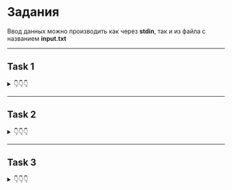 # Задания

Ввод данных можно производить как через **stdin**, так и из файла с названием **input.txt**
___________________________________________________

## Task 1
<details>
<summary>👇👇👇</summary>

Дана прямоугольная доска $$ N×M $$ (**N** строк и **M** столбцов).  
В левом верхнем углу находится шахматный конь Олег, которого необходимо переместить в правый нижний угол доски. 
В данной задаче конь может перемещаться на две клетки вниз и одну клетку вправо или на одну клетку вниз и две клетки вправо.

Необходимо определить, сколько существует различных маршрутов, ведущих из левого верхнего в правый нижний угол.

**Формат входных данных**  
Входной файл содержит два натуральных числа `N` и `M` $$ (1 \leq N, M \leq 50) $$.

**Формат выходных данных**  
В выходной файл выведите единственное число — количество способов добраться конём до правого нижнего угла доски.

### Эталонное решение
Состоит из 12 строк кода и имеет алгоритмическую сложность $$ O(N * M) $$

**Примеры ввода и вывода:**  
<table>
<tr><th>Ввод</th><th>Вывод</th></tr>
<tr>
  <td>

```
3 2
```

</td>
  <td> 

```
1
```

  </td>
</tr>
<tr>
  <td>

```
31 34
```

  </td>
  <td>

```
293930
```

  </td>

</tr>
</table>

</details>


___________________________________________________

## Task 2
<details>
<summary>👇👇👇</summary>

Олег очень любит занятия по программированию в университете. 
А еще больше он любит узнавать новые алгоритмы и структуры данных.
Для того, чтобы ему не было скучно на очередном занятии, преподаватель предложил придумать способ поиска медианы для последовательности 
**X** из **n** элементов.
Олег быстро нашел в сети нужный алгоритм и отчитался перед учителем. Тогда тот предложил усложнённую версию задачи: для каждого 
**i** от **1** до **n** нужно найти медиану среди первых **i** элементов последовательности 
**X**. В качестве результата преподаватель попросил сказать сумму найденных значений.

Медианой последовательности в случае нечётной длины **L** называется элемент, который будет равноудалён от концов последовательности, если ее отсортировать по возрастанию или убыванию 
(нетрудно сообразить, что этот элемент имеет номер $$ (L + 1) / 2 $$ в отсортированной последовательности, если номера считать с единицы). 
В случае чётной длины **L** медианой будем считать элемент, который окажется на месте $$ L/2 $$, если последовательность отсортировать по возрастанию.

**Формат входных данных**  
В первой строке входных данных записано число `N` $$ (1 \leq N \leq 100000) $$. Во второй строке записаны `N` различных чисел $$ X_i(1 \leq X_i \leq 10^9) $$

**Формат выходных данных**  
Выведите сумму найденных медианных значений.

### Эталонное решение  
Состоит из 19 строк кода и имеет алгоритмическую сложность $$ O(N * \log{N}) $$

<table>
<tr><th>Ввод</th><th>Вывод</th></tr>
<tr>
  <td>

```
10
5 10 8 1 7 3 9 6 2 4
```

</td>
  <td> 

```
59
```

  </td>
</tr>
<tr>
  <td>

```
5
5 3 1 2 4
```

  </td>
  <td>

```
16
```

  </td>

</tr>
</table>

</details>

___________________________________________________


## Task 3
<details>
<summary>👇👇👇</summary>

Вовочка ломает систему безопасности Пентагона. 
Для этого ему понадобилось узнать, какие символы в секретных зашифрованных посланиях употребляются чаще других. 
Для удобства изучения Вовочка хочет получить графическое представление встречаемости символов. 
Поэтому он хочет построить гистограмму количества символов в сообщении. 
Гистограмма — это график, в котором каждому символу, встречающемуся в сообщении хотя бы один раз, соответствует столбик, 
высота которого пропорциональна количеству этих символов в сообщении.


**Формат входных данных**  
Входной файл содержит зашифрованный текст сообщения. 
Он содержит строчные и прописные латинские буквы, цифры, знаки препинания («.», «!», «?», «:», «-», «,», «;», «(», «)»), 
пробелы и переводы строк. Размер входного файла не превышает 10000 байт. 
Текст содержит хотя бы один непробельный символ. Все строки входного файла не длиннее 200 символов.
Для каждого символа c кроме пробелов и переводов строк выведите столбик из символов «#», количество которых должно быть равно количеству символов c в данном тексте. 
Под каждым столбиком напишите символ, соответствующий ему. Отформатируйте гистограмму так, чтобы нижние концы столбиков были на одной строке, первая строка 
и первый столбец были непустыми. Не отделяйте столбики друг от друга. Отсортируйте столбики в порядке увеличения кодов символов.

**Формат выходных данных**  
Для каждого символа c кроме пробелов и переводов строк выведите столбик из символов «#», 
количество которых должно быть равно количеству символов c в данном тексте. Под каждым столбиком напишите символ, соответствующий ему. 
Отформатируйте гистограмму так, чтобы нижние концы столбиков были на одной строке, первая строка и первый столбец были непустыми. 
Не отделяйте столбики друг от друга. Отсортируйте столбики в порядке увеличения кодов символов.

### Эталонное решение  
Состоит из 25 строк кода и имеет алгоритмическую сложность $$ O(N * \log{N}) $$

<table>
<tr><th>Ввод</th><th>Вывод</th></tr>
<tr>
  <td>

```
Hello, world!

```

</td>
  <td> 

```
     #   
     ##  
#########
!,Hdelorw

```

  </td>
</tr>
<tr>
  <td>

```
Twas brillig, and the slithy toves
Did gyre and gimble in the wabe;
All mimsy were the borogoves,
And the mome raths outgrabe.

```

  </td>
  <td>

```
         #              
         #              
         #              
         #              
         #              
         #         #    
         #  #      #    
      #  # ###  ####    
      ## ###### ####    
      ##############    
      ##############  ##
#  #  ############## ###
########################
,.;ADTabdeghilmnorstuvwy

```

  </td>

</tr>
</table>

</details>
